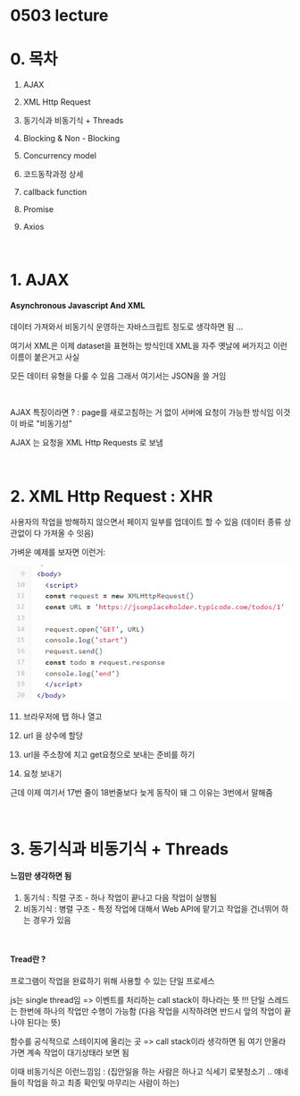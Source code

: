 # 0503 lecture

# 0. 목차 

1. AJAX

2. XML Http Request

3. 동기식과 비동기식 + Threads

4. Blocking & Non - Blocking

5. Concurrency model

6. 코드동작과정 상세

7. callback function

8. Promise

9. Axios

   <br>

# 1. AJAX

#### Asynchronous Javascript And XML

데이터 가져와서 비동기식 운영하는 자바스크립트 정도로 생각하면 됨 ...

여기서 XML은 이제 dataset을 표현하는 방식인데 XML을 자주 옛날에 써가지고 이런 이름이 붙은거고 사실

모든 데이터 유형을 다룰 수 있음 그래서 여기서는 JSON을 쓸 거임

<br>

AJAX 특징이라면 ? : page를 새로고침하는 거 없이 서버에 요청이 가능한 방식임 이것이 바로 "비동기성"

AJAX 는 요청을 XML Http Requests 로 보냄

<br>

# 2. XML Http Request : XHR

사용자의 작업을 방해하지 않으면서 페이지 일부를 업데이트 할 수 있음 (데이터 종류 상관없이 다 가져올 수 잇음)

가벼운 예제를 보자면 이런거:

![01.png](./img/01.png)

11. 브라우저에 탭 하나 열고 
12. url 을 상수에 할당

14. url을 주소창에 치고 get요청으로 보내는 준비를 하기
15. 요청 보내기

근데 이제 여기서 17번 줄이 18번줄보다 늦게 동작이 돼 그 이유는 3번에서 말해줌

<br>

# 3. 동기식과 비동기식 + Threads

#### 느낌만 생각하면 됨

1. 동기식 : 직렬 구조 - 하나 작업이 끝나고 다음 작업이 실행됨
2. 비동기식 : 병렬 구조 - 특정 작업에 대해서  Web API에 맡기고 작업을 건너뛰어 하는 경우가 있음

<br>

#### Tread란 ?

프로그램이 작업을 완료하기 위해 사용할 수 있는 단일 프로세스

js는 single thread임 => 이벤트를 처리하는 call stack이 하나라는 뜻 !!! 단일 스레드는 한번에 하나의 작업만 수행이 가능함 (다음 작업을 시작하려면 반드시 앞의 작업이 끝나야 된다는 뜻)

함수를 공식적으로 스테이지에 올리는 곳 => call stack이라 생각하면 됨 여기 안올라가면 계속 작업이 대기상태라 보면 됨

이때 비동기식은 이런느낌임 : (집안일을 하는 사람은 하나고 식세기 로봇청소기 .. 얘네들이 작업을 하고 최종 확인및 마무리는 사람이 하는)

<br>



